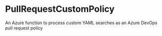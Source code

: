 # PullRequestCustomPolicy
An Azure function to process custom YAML searches as an Azure DevOps pull request policy
